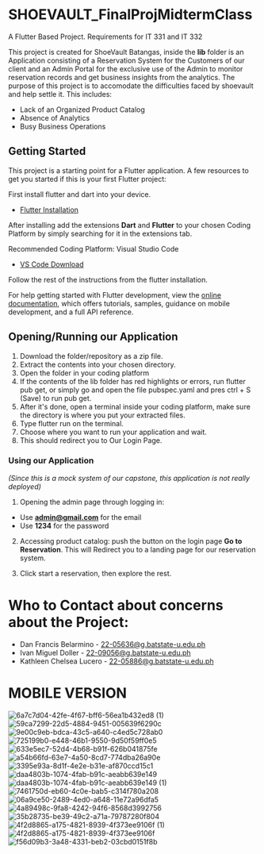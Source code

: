 # SHOEVAULT_FinalProjMidtermClass

A Flutter Based Project. Requirements for IT 331 and IT 332

This project is created for ShoeVault Batangas, inside the **lib** folder is an Application consisting of a Reservation System for the Customers of our client and an Admin Portal for the exclusive use of the Admin to monitor reservation records and get business insights from the analytics. The purpose of this project is to accomodate the difficulties faced by shoevault and help settle it. This includes:
 - Lack of an Organized Product Catalog
 - Absence of Analytics
 - Busy Business Operations

## Getting Started

This project is a starting point for a Flutter application. 
A few resources to get you started if this is your first Flutter project:

First install flutter and dart into your device.
- [Flutter Installation](https://docs.flutter.dev/get-started/install)

After installing add the extensions **Dart** and **Flutter** to your chosen Coding Platform by simply searching for it in the extensions tab.

Recommended Coding Platform: Visual Studio Code
- [VS Code Download](https://code.visualstudio.com/Download)

Follow the rest of the instructions from the flutter installation.

For help getting started with Flutter development, view the
[online documentation](https://docs.flutter.dev/), which offers tutorials,
samples, guidance on mobile development, and a full API reference.

## Opening/Running our Application

1. Download the folder/repository as a zip file.
2. Extract the contents into your chosen directory.
3. Open the folder in your coding platform
4. If the contents of the lib folder has red highlights or errors, run flutter pub get, or simply go and open the file pubspec.yaml and pres ctrl + S (Save) to run pub get.
5. After it's done, open a terminal inside your coding platform, make sure the directory is where you put your extracted files.
6. Type flutter run on the terminal.
7. Choose where you want to run your application and wait.
8. This should redirect you to Our Login Page.

### Using our Application
*(Since this is a mock system of our capstone, this application is not really deployed)*
1. Opening the admin page through logging in:
  - Use **admin@gmail.com** for the email
  - Use **1234** for the password

2. Accessing product catalog: push the button on the login page **Go to Reservation**. This will Redirect you to a landing page for our reservation system.
   
3. Click start a reservation, then explore the rest.

# Who to Contact about concerns about the Project:
- Dan Francis Belarmino - 22-05636@g.batstate-u.edu.ph
- Ivan Miguel Doller - 22-09056@g.batstate-u.edu.ph
- Kathleen Chelsea Lucero - 22-05886@g.batstate-u.edu.ph

# MOBILE VERSION

![6a7c7d04-42fe-4f67-bff6-56ea1b432ed8 (1)](https://github.com/user-attachments/assets/7d19fc5a-6606-4cf4-b830-47100fee9878)  ![59ca7299-22d5-4884-9451-005639f6290c](https://github.com/user-attachments/assets/8b3eeb66-933a-4c28-90bf-fc7007e69dfd) ![9e00c9eb-bdca-43c5-a640-c4ed5c728ab0](https://github.com/user-attachments/assets/2951d5fa-1e45-4f89-869a-ea8233e3bc26) ![725199b0-e448-46b1-9550-9d50f59ff0e5](https://github.com/user-attachments/assets/1de02ff6-7c76-40e5-8682-e41ec644248d) ![633e5ec7-52d4-4b68-b91f-626b041875fe](https://github.com/user-attachments/assets/68d1c722-34ba-42c3-979b-eff18a131b37) ![a54b66fd-63e7-4a50-8cd7-774dba26a90e](https://github.com/user-attachments/assets/52a4e03a-42b4-42e5-8b0b-e3c385d2df18) ![3395e93a-8d1f-4e2e-b31e-af870ccd15c1](https://github.com/user-attachments/assets/39745ebc-84fe-4361-9610-bddb614aa726) ![daa4803b-1074-4fab-b91c-aeabb639e149](https://github.com/user-attachments/assets/a2f9ce45-d018-4cf4-85d3-f04f8c74c1a7) ![daa4803b-1074-4fab-b91c-aeabb639e149 (1)](https://github.com/user-attachments/assets/e843b7cd-735e-49c0-bd87-73c2df515ff2) ![7461750d-eb60-4c0e-bab5-c314f780a208](https://github.com/user-attachments/assets/8710cf05-ac0e-48e3-a950-fe242bf9b52a) ![06a9ce50-2489-4ed0-a648-11e72a96dfa5](https://github.com/user-attachments/assets/4ddc86c5-5f65-4224-ba60-d3a4c4551969) ![4a89498c-9fa8-4242-94f6-8568d3992756](https://github.com/user-attachments/assets/5d61dc79-d9a1-42ec-9a1a-3d207f1fef9b) ![35b28735-be39-49c2-a71a-79787280f804](https://github.com/user-attachments/assets/a951951b-0a06-4e78-8fc2-9799c2da2b31) ![4f2d8865-a175-4821-8939-4f373ee9106f (1)](https://github.com/user-attachments/assets/48876fad-df04-4ac8-b2ba-0da70e7f04d1) ![4f2d8865-a175-4821-8939-4f373ee9106f](https://github.com/user-attachments/assets/7e3876bf-5f11-4c29-b7e5-5f2f2bcf8175) ![f56d09b3-3a48-4331-beb2-03cbd0151f8b](https://github.com/user-attachments/assets/9ba8b960-cb35-49ac-8bbb-504e22a42fd2)



